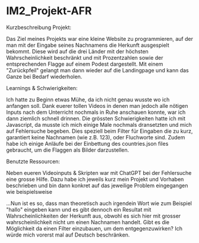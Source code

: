 # IM2_Projekt-AFR

Kurzbeschreibung Projekt:

Das Ziel meines Projekts war eine kleine Website zu programmieren, auf der man mit der Eingabe seines Nachnamens
die Herkunft ausgespielt bekommt. Diese wird auf die drei Länder mit der höchsten Wahrscheinlichkeit
beschränkt und mit Prozentzahlen sowie der entsprechenden Flagge auf einem Podest dargestellt. Mit einem "Zurückpfeil"
gelangt man dann wieder auf die Landingpage und kann das Ganze bei Bedarf wiederholen.

Learnings & Schwierigkeiten:

Ich hatte zu Beginn etwas Mühe, da ich nicht genau wusste wo ich anfangen soll. Dank euerer tollen Videos in denen
man jedoch alle nötigen Inputs nach dem Unterricht nochmals in Ruhe anschauen konnte, war ich dann ziemlich schnell
drinnen. Die grössten Schwierigkeiten hatte ich mit Javascript, da musste ich mich einige Male nochmals dransetzten und
mich auf Fehlersuche begeben. Dies speziell beim Filter für Eingaben die zu kurz, garantiert keine Nachnamen (wie z.B. 123),
oder Fluchworte sind. Zudem habe ich einige Anläufe bei der Einbettung des countries.json files gebraucht, um die Flaggen
als Bilder darzustellen.

Benutzte Ressourcen:

Neben eueren Videoinputs & Skripten war mit ChatGPT bei der Fehlersuche eine grosse Hilfe. Dazu habe ich jeweils kurz
mein Projekt und Vorhaben beschrieben und bin dann konkret auf das jeweilige Problem eingegangen wie beispielsweise 

...Nun ist es so, dass man theoretisch auch irgendein Wort wie zum Beispiel "hallo" eingeben kann und es gibt dennoch ein Resultat mit Wahrscheinlichkeiten der Herkunft aus, obwohl es sich hier mit grosser wahrscheinlichkeit nicht um einen Nachnamen handelt. Gibt es 
die Möglichkeit da einen Filter einzubauen, um dem entgegenzuwirken? Ich würde mich vorerst mal auf Deutsch beschränken.

